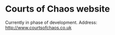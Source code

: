 # Courts of Chaos website
Currently in phase of development.
Address: http://www.courtsofchaos.co.uk
